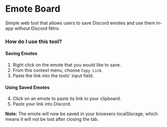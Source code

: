 # Emote Board
Simple web tool that allows users to save Discord emotes and use them in-app without Discord Nitro.

### How do I use this tool?

#### Saving Emotes
1. Right click on the emote that you would like to save.
2. From this context menu, choose `Copy Link`.
3. Paste the link into the tools' input field.

#### Using Saved Emotes
4. Click on an emote to paste its link to your clipboard.
5. Paste your link into Discord.

**Note:** The emote will now be saved in your browsers localStorage, which means it will not be lost after closing the tab.
